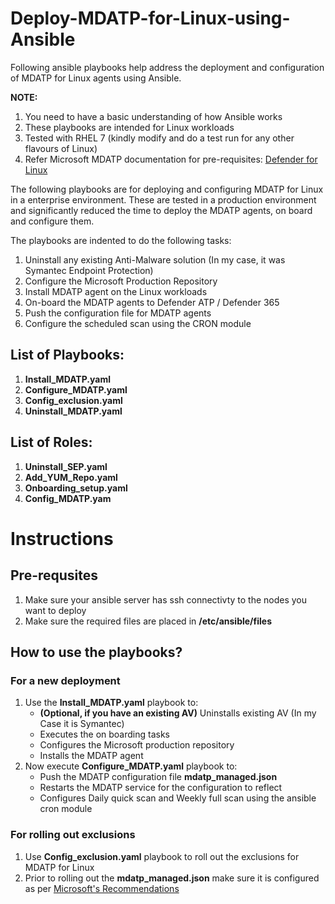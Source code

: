 # Deploy-MDATP-for-Linux-using-Ansible
Following ansible playbooks help address the deployment and configuration of MDATP for Linux agents using Ansible.

**NOTE:** 
1. You need to have a basic understanding of how Ansible works
2. These playbooks are intended for Linux workloads
3. Tested with RHEL 7 (kindly modify and do a test run for any other flavours of Linux)
4. Refer Microsoft MDATP documentation for pre-requisites: [Defender for Linux](https://docs.microsoft.com/en-us/microsoft-365/security/defender-endpoint/microsoft-defender-endpoint-linux?view=o365-worldwide)

The following playbooks are for deploying and configuring MDATP for Linux in a enterprise environment. These are tested in a production environment and significantly reduced the time to deploy the MDATP agents, on board and configure them.

The playbooks are indented to do the following tasks:
1. Uninstall any existing Anti-Malware solution (In my case, it was Symantec Endpoint Protection)
2. Configure the Microsoft Production Repository
3. Install MDATP agent on the Linux workloads
4. On-board the MDATP agents to Defender ATP / Defender 365
5. Push the configuration file for MDATP agents
6. Configure the scheduled scan using the CRON module


## List of Playbooks:
1. **Install_MDATP.yaml**
2. **Configure_MDATP.yaml**
3. **Config_exclusion.yaml**
4. **Uninstall_MDATP.yaml**

## List of Roles:
1. **Uninstall_SEP.yaml**
2. **Add_YUM_Repo.yaml**
3. **Onboarding_setup.yaml**
4. **Config_MDATP.yam**

# Instructions

## Pre-requsites
1. Make sure your ansible server has ssh connectivty to the nodes you want to deploy
2. Make sure the required files are placed in **/etc/ansible/files**

## How to use the playbooks?
### For a new deployment
1. Use the **Install_MDATP.yaml** playbook to:
   - **(Optional, if you have an existing AV)** Uninstalls existing AV (In my Case it is Symantec)
   - Executes the on boarding tasks
   - Configures the Microsoft production repository
   - Installs the MDATP agent
2. Now execute **Configure_MDATP.yaml** playbook to:
   - Push the MDATP configuration file **mdatp_managed.json**
   - Restarts the MDATP service for the configuration to reflect
   - Configures Daily quick scan and Weekly full scan using the ansible cron module

### For rolling out exclusions
1. Use **Config_exclusion.yaml** playbook to roll out the exclusions for MDATP for Linux
2. Prior to rolling out the **mdatp_managed.json** make sure it is configured as per [Microsoft's Recommendations](https://docs.microsoft.com/en-us/microsoft-365/security/defender-endpoint/linux-preferences?view=o365-worldwide#full-configuration-profile-example)
